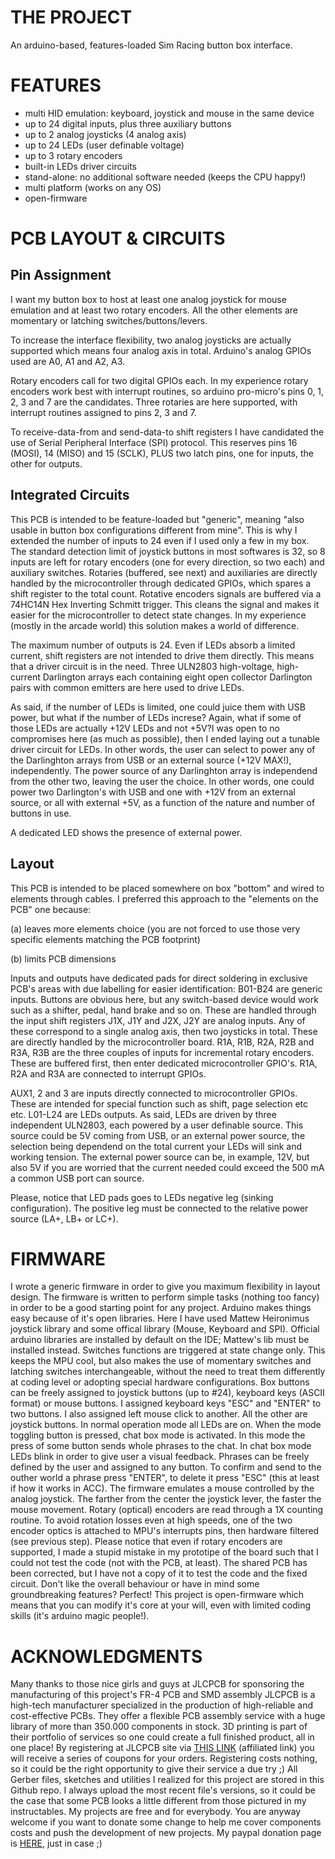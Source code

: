 # THE PROJECT
An arduino-based, features-loaded Sim Racing button box interface.

# FEATURES
- multi HID emulation: keyboard, joystick and mouse in the same device
- up to 24 digital inputs, plus three auxiliary buttons
- up to 2 analog joysticks (4 analog axis)
- up to 24 LEDs (user definable voltage)
- up to 3 rotary encoders
- built-in LEDs driver circuits
- stand-alone: no additional software needed (keeps the CPU happy!)
- multi platform (works on any OS)
- open-firmware

# PCB LAYOUT & CIRCUITS
## Pin Assignment
I want my button box to host at least one analog joystick for mouse emulation and at least two rotary encoders. All the other elements are momentary or latching switches/buttons/levers.

To increase the interface flexibility, two analog joysticks are actually supported which means four analog axis in total. Arduino's analog GPIOs used are A0, A1 and A2, A3.

Rotary encoders call for two digital GPIOs each. In my experience rotary encoders work best with interrupt routines, so arduino pro-micro's pins 0, 1, 2, 3 and 7 are the candidates. Three rotaries are here supported, with interrupt routines assigned to pins 2, 3 and 7.

To receive-data-from and send-data-to shift registers I have candidated the use of Serial Peripheral Interface (SPI) protocol. This reserves pins 16 (MOSI), 14 (MISO) and 15 (SCLK), PLUS two latch pins, one for inputs, the other for outputs.
## Integrated Circuits
This PCB is intended to be feature-loaded but "generic", meaning "also usable in button box configurations different from mine". This is why I extended the number of inputs to 24 even if I used only a few in my box. The standard detection limit of joystick buttons in most softwares is 32, so 8 inputs are left for rotary encoders (one for every direction, so two each) and auxiliary switches. Rotaries (buffered, see next) and auxiliaries are directly handled by the microcontroller through dedicated GPIOs, which spares a shift register to the total count.
Rotative encoders signals are buffered via a 74HC14N Hex Inverting Schmitt trigger. This cleans the signal and makes it easier for the microcontroller to detect state changes. In my experience (mostly in the arcade world) this solution makes a world of difference.

The maximum number of outputs is 24. Even if LEDs absorb a limited current, shift registers are not intended to drive them directly. This means that a driver circuit is in the need. Three ULN2803 high-voltage, high-current Darlington arrays each containing eight open collector Darlington pairs with common emitters are here used to drive LEDs.

As said, if the number of LEDs is limited, one could juice them with USB power, but what if the number of LEDs increse? Again, what if some of those LEDs are actually +12V LEDs and not +5V?I was open to no compromises here (as much as possible), then I ended laying out a tunable driver circuit for LEDs. In other words, the user can select to power any of the Darlinghton arrays from USB or an external source (+12V MAX!), independently. The power source of any Darlinghton array is independend from the other two, leaving the user the choice. In other words, one could power two Darlington's with USB and one with +12V from an external source, or all with external +5V, as a function of the nature and number of buttons in use.

A dedicated LED shows the presence of external power.
## Layout
This PCB is intended to be placed somewhere on box "bottom" and wired to elements through cables. I preferred this approach to the "elements on the PCB" one because:

(a) leaves more elements choice (you are not forced to use those very specific elements matching the PCB footprint)

(b) limits PCB dimensions

Inputs and outputs have dedicated pads for direct soldering in exclusive PCB's areas with due labelling for easier identification:
B01-B24 are generic inputs. Buttons are obvious here, but any switch-based device would work such as a shifter, pedal, hand brake and so on. These are handled through the input shift registers
J1X, J1Y and J2X, J2Y are analog inputs. Any of these correspond to a single analog axis, then two joysticks in total. These are directly handled by the microcontroller board.
R1A, R1B, R2A, R2B and R3A, R3B are the three couples of inputs for incremental rotary encoders. These are buffered first, then enter dedicated microcontroller GPIO's. R1A, R2A and R3A are connected to interrupt GPIOs.

AUX1, 2 and 3 are inputs directly connected to microcontroller GPIOs. These are intended for special function such as shift, page selection etc etc.
L01-L24 are LEDs outputs. As said, LEDs are driven by three independent ULN2803, each powered by a user definable source. This source could be 5V coming from USB, or an external power source, the selection being dependend on the total current your LEDs will sink and working tension. The external power source can be, in example, 12V, but also 5V if you are worried that the current needed could exceed the 500 mA a common USB port can source.

Please, notice that LED pads goes to LEDs negative leg (sinking configuration). The positive leg must be connected to the relative power source (LA+, LB+ or LC+).
# FIRMWARE
I wrote a generic firmware in order to give you maximum flexibility in layout design. The firmware is written to perform simple tasks (nothing too fancy) in order to be a good starting point for any project.
Arduino makes things easy because of it's open libraries. Here I have used Mattew Heironimus joystick library and some offical library (Mouse, Keyboard and SPI). Official arduino libraries are installed by default on the IDE; Mattew's lib must be installed instead.
Switches functions are triggered at state change only. This keeps the MPU cool, but also makes the use of momentary switches and latching switches interchangeable, without the need to treat them differently at coding level or adopting special hardware configurations. Box buttons can be freely assigned to joystick buttons (up to #24), keyboard keys (ASCII format) or mouse buttons. I assigned keyboard keys "ESC" and "ENTER" to two buttons. I also assigned left mouse click to another. All the other are joystick buttons.
In normal operation mode all LEDs are on.
When the mode toggling button is pressed, chat box mode is activated. In this mode the press of some button sends whole phrases to the chat. In chat box mode LEDs blink in order to give user a visual feedback. Phrases can be freely defined by the user and assigned to any button. To confirm and send to the outher world a phrase press "ENTER", to delete it press "ESC" (this at least if how it works in ACC).
The firmware emulates a mouse controlled by the analog joystick. The farther from the center the joystick lever, the faster the mouse movement.
Rotary (optical) encoders are read through a 1X counting routine. To avoid rotation losses even at high speeds, one of the two encoder optics is attached to MPU's interrupts pins, then hardware filtered (see previous step).
Please notice that even if rotary encoders are supported, I made a stupid mistake in my prototipe of the board such that I could not test the code (not with the PCB, at least). The shared PCB has been corrected, but I have not a copy of it to test the code and the fixed circuit. 
Don't like the overall behaviour or have in mind some groundbreaking features? Perfect! This project is open-firmware which means that you can modify it's core at your will, even with limited coding skills (it's arduino magic people!).

# ACKNOWLEDGMENTS
Many thanks to those nice girls and guys at JLCPCB for sponsoring the manufacturing of this project's FR-4 PCB and SMD assembly
JLCPCB is a high-tech manufacturer specialized in the production of high-reliable and cost-effective PCBs. They offer a flexible PCB assembly service with a huge library of more than 350.000 components in stock.
3D printing is part of their portfolio of services so one could create a full finished product, all in one place!
By registering at JLCPCB site via [THIS LINK](https://jlcpcb.com/IAT) (affiliated link) you will receive a series of coupons for your orders. Registering costs nothing, so it could be the right opportunity to give their service a due try ;)
All Gerber files, sketches and utilities I realized for this project are stored in this Github repo. I always upload the most recent file's versions, so it could be the case that some PCB looks a little different from those pictured in my instructables.
My projects are free and for everybody. You are anyway welcome if you want to donate some change to help me cover components costs and push the development of new projects.
My paypal donation page is [HERE](https://paypal.me/GuidolinMarco?country.x=IT&locale.x=it_IT), just in case ;)
